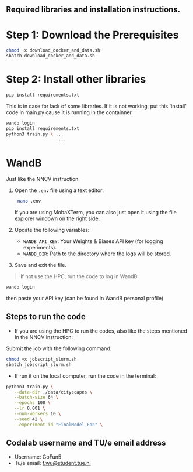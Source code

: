 ## Required libraries and installation instructions.
# Step 1: Download the Prerequisites
```bash
chmod +x download_docker_and_data.sh
sbatch download_docker_and_data.sh
```
# Step 2: Install other libraries 
```bash
pip install requirements.txt
```
This is in case for lack of some libraries. If it is not working, put this 'install' code in main.py cause it is running in the containner.
```bash
wandb login
pip install requirements.txt
python3 train.py \ ...
                    ...
```
# WandB
Just like the NNCV instruction.
1. Open the `.env` file using a text editor:

   ```bash
    nano .env
   ```

   If you are using MobaXTerm, you can also just open it using the file explorer windown on the right side.

2. Update the following variables:

   - `WANDB_API_KEY`: Your Weights & Biases API key (for logging experiments).
   - `WANDB_DIR`: Path to the directory where the logs will be stored.

3. Save and exit the file.

>If not use the HPC, run the code to log in WandB:
   ```bash
   wandb login
   ```
   then paste your API key (can be found in WandB personal profile)

## Steps to run the code
- If you are using the HPC to run the codes, also like the steps mentioned in the NNCV instruction:

Submit the job with the following command:

```bash
chmod +x jobscript_slurm.sh
sbatch jobscript_slurm.sh
```
- If run it on the local computer, run the code in the terminal:
 ```bash
python3 train.py \
    --data-dir ./data/cityscapes \
    --batch-size 64 \
    --epochs 100 \
    --lr 0.001 \
    --num-workers 10 \
    --seed 42 \
    --experiment-id "FinalModel_Fan" \
```

##  Codalab username and TU/e email address
- Username: GoFun5
- Tu/e email: f.wu@student.tue.nl